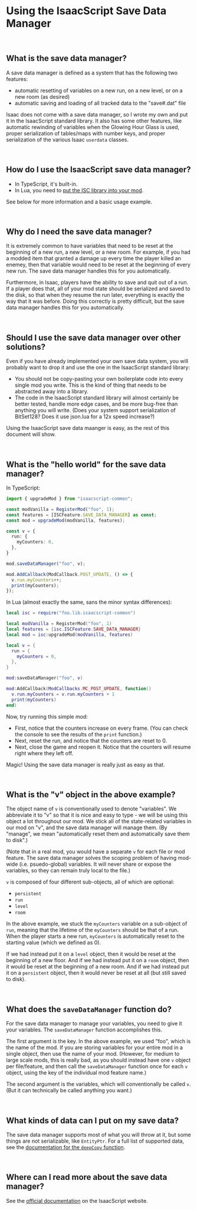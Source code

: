 # Using the IsaacScript Save Data Manager

<br>

## What is the save data manager?

A save data manager is defined as a system that has the following two features:
- automatic resetting of variables on a new run, on a new level, or on a new room (as desired)
- automatic saving and loading of all tracked data to the "save#.dat" file

Isaac does not come with a save data manager, so I wrote my own and put it in the IsaacScript standard library. It also has some other features, like automatic rewinding of variables when the Glowing Hour Glass is used, proper serialization of tables/maps with number keys, and proper serialization of the various Isaac `userdata` classes.

<br>

## How do I use the IsaacScript save data manager?

- In TypeScript, it's built-in.
- In Lua, you need to [put the ISC library into your mod](https://isaacscript.github.io/main/isaacscript-in-lua).

See below for more information and a basic usage example.

<br>

## Why do I need the save data manager?

It is extremely common to have variables that need to be reset at the beginning of a new run, a new level, or a new room. For example, if you had a modded item that granted a damage up every time the player killed an enemey, then that variable would need to be reset at the beginning of every new run. The save data manager handles this for you automatically.

Furthermore, in Isaac, players have the ability to save and quit out of a run. If a player does that, all of your mod state should be serialized and saved to the disk, so that when they resume the run later, everything is exactly the way that it was before. Doing this correctly is pretty difficult, but the save data manager handles this for you automatically.

<br>

## Should I use the save data manager over other solutions?

Even if you have already implemented your own save data system, you will probably want to drop it and use the one in the IsaacScript standard library:
- You should not be copy-pasting your own boilerplate code into every single mod you write. This is the kind of thing that needs to be abstracted away into a library.
- The code in the IsaacScript standard library will almost certainly be better tested, handle more edge cases, and be more bug-free than anything you will write. (Does your system support serialization of BitSet128? Does it use json.lua for a 12x speed increase?)

Using the IsaacScript save data maanger is easy, as the rest of this document will show.

<br>

## What is the "hello world" for the save data manager?

In TypeScript:

```ts
import { upgradeMod } from "isaacscript-common";

const modVanilla = RegisterMod("foo", 1);
const features = [ISCFeature.SAVE_DATA_MANAGER] as const;
const mod = upgradeMod(modVanilla, features);

const v = {
  run: {
    myCounters: 0,
  },
}

mod.saveDataManager("foo", v);

mod.AddCallback(ModCallback.POST_UPDATE, () => {
  v.run.myCounters++;
  print(myCounters);
});
```

In Lua (almost exactly the same, sans the minor syntax differences):

```lua
local isc = require("foo.lib.isaacscript-common")

local modVanilla = RegisterMod("foo", 1)
local features = {isc.ISCFeature.SAVE_DATA_MANAGER}
local mod = isc:upgradeMod(modVanilla, features)

local v = {
  run = {
    myCounters = 0,
  },
}

mod:saveDataManager("foo", v)

mod:AddCallback(ModCallbacks.MC_POST_UPDATE, function()
  v.run.myCounters = v.run.myCounters + 1
  print(myCounters)
end)
```

Now, try running this simple mod:
- First, notice that the counters increase on every frame. (You can check the console to see the results of the `print` function.)
- Next, reset the run, and notice that the counters are reset to 0.
- Next, close the game and reopen it. Notice that the counters will resume right where they left off.

Magic! Using the save data manager is really just as easy as that.

<br>

## What is the "v" object in the above example?

The object name of `v` is conventionally used to denote "variables". We abbreviate it to "v" so that it is nice and easy to type - we will be using this object a lot throughout our mod. We stick all of the state-related variables in our mod on "v", and the save data manager will manage them. (By "manage", we mean "automatically reset them and automatically save them to disk".)

(Note that in a real mod, you would have a separate `v` for each file or mod feature. The save data manager solves the scoping problem of having mod-wide (i.e. psuedo-global) variables. It will never share or expose the variables, so they can remain truly local to the file.)

`v` is composed of four different sub-objects, all of which are optional:
- `persistent`
- `run`
- `level`
- `room`

In the above example, we stuck the `myCounters` variable on a sub-object of `run`, meaning that the lifetime of the `myCounters` should be that of a run. When the player starts a new run, `myCounters` is automatically reset to the starting value (which we defined as 0).

If we had instead put it on a `level` object, then it would be reset at the beginning of a new floor. And if we had instead put it on a `room` object, then it would be reset at the beginning of a new room. And if we had instead put it on a `persistent` object, then it would never be reset at all (but still saved to disk).

<br>

## What does the `saveDataManager` function do?

For the save data manager to manage your variables, you need to give it your variables. The `saveDataManager` function accomplishes this.

The first argument is the key. In the above example, we used "foo", which is the name of the mod. If you are storing variables for your entire mod in a single object, then use the name of your mod. (However, for medium to large scale mods, this is really bad, as you should instead have one `v` object per file/feature, and then call the `saveDataManager` function once for each `v` object, using the key of the individual mod feature name.)

The second argument is the variables, which will conventionally be called `v`. (But it can technically be called anything you want.)

<br>

## What kinds of data can I put on my save data?

The save data manager supports most of what you will throw at it, but some things are not serializable, like `EntityPtr`. For a full list of supported data, see the [documentation for the `deepCopy` function](https://isaacscript.github.io/isaacscript-common/functions/deepCopy/#deepcopy).

<br>

## Where can I read more about the save data manager?

See the [official documentation](https://isaacscript.github.io/isaacscript-common/features/SaveDataManager) on the IsaacScript website.

<br>
